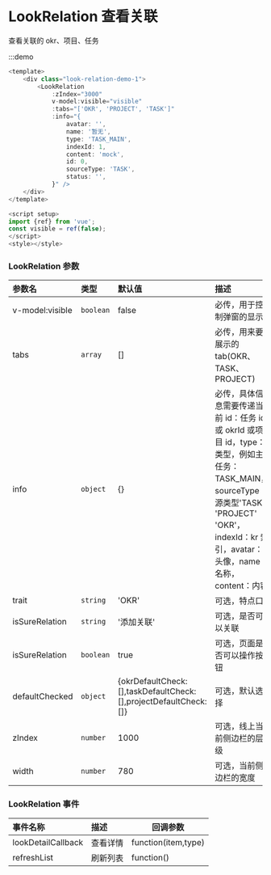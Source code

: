 # LookRelation 查看关联

查看关联的 okr、项目、任务

:::demo

```js
<template>
	<div class="look-relation-demo-1">
		<LookRelation
			:zIndex="3000"
			v-model:visible="visible"
			:tabs="['OKR', 'PROJECT', 'TASK']"
			:info="{
				avatar: '',
				name: '暂无',
				type: 'TASK_MAIN',
				indexId: 1,
				content: 'mock',
				id: 0,
				sourceType: 'TASK',
				status: '',
			}" />
	</div>
</template>

<script setup>
import {ref} from 'vue';
const visible = ref(false);
</script>
<style></style>
```

### LookRelation 参数

| 参数名          | 类型      | 默认值                                                             | 描述                                                                                                                                                                                              |
| :-------------- | :-------- | :----------------------------------------------------------------- | :------------------------------------------------------------------------------------------------------------------------------------------------------------------------------------------------ |
| v-model:visible | `boolean` | false                                                              | 必传，用于控制弹窗的显示                                                                                                                                                                          |
| tabs            | `array`   | []                                                                 | 必传，用来要展示的 tab(OKR、TASK、PROJECT)                                                                                                                                                        |
| info            | `object`  | {}                                                                 | 必传，具体信息需要传递当前 id：任务 id 或 okrId 或项目 id，type：类型，例如主任务：TASK_MAIN，sourceType：源类型'TASK' 'PROJECT' 'OKR'，indexId：kr 索引，avatar：头像，name：名称，content：内容 |
| trait           | `string`  | 'OKR'                                                              | 可选，特点口                                                                                                                                                                                      |
| isSureRelation  | `string`  | '添加关联'                                                         | 可选，是否可以关联                                                                                                                                                                                |
| isSureRelation  | `boolean` | true                                                               | 可选，页面是否可以操作按钮                                                                                                                                                                        |
| defaultChecked  | `object`  | {okrDefaultCheck: [],taskDefaultCheck: [],projectDefaultCheck: []} | 可选，默认选择                                                                                                                                                                                    |
| zIndex          | `number`  | 1000                                                               | 可选，线上当前侧边栏的层级                                                                                                                                                                        |
| width           | `number`  | 780                                                                | 可选，当前侧边栏的宽度                                                                                                                                                                            |

### LookRelation 事件

| 事件名称           | 描述     | 回调参数            |
| :----------------- | :------- | ------------------- |
| lookDetailCallback | 查看详情 | function(item,type) |
| refreshList        | 刷新列表 | function()          |
